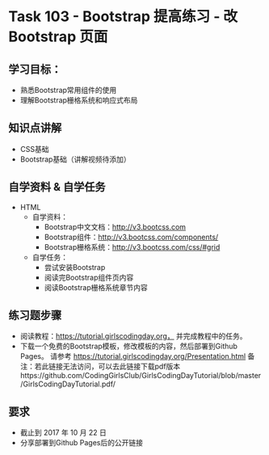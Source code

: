 # Task 103 - Bootstrap 提高练习 - 改 Bootstrap 页面

## 学习目标：
* 熟悉Bootstrap常用组件的使用
* 理解Bootstrap栅格系统和响应式布局

## 知识点讲解
* CSS基础
* Bootstrap基础（讲解视频待添加）

## 自学资料 & 自学任务
* HTML
	* 自学资料：
		* Bootstrap中文文档：http://v3.bootcss.com
		* Bootstrap组件：http://v3.bootcss.com/components/
		* Bootstrap栅格系统：http://v3.bootcss.com/css/#grid
	* 自学任务：
		* 尝试安装Bootstrap
		* 阅读完Bootstrap组件页内容
		* 阅读Bootstrap栅格系统章节内容

## 练习题步骤
* 阅读教程：https://tutorial.girlscodingday.org， 并完成教程中的任务。
* 下载一个免费的Bootstrap模板，修改模板的内容，然后部署到Github Pages。 
请参考 https://tutorial.girlscodingday.org/Presentation.html
备注：若此链接无法访问，可以去此链接下载pdf版本https://github.com/CodingGirlsClub/GirlsCodingDayTutorial/blob/master/GirlsCodingDayTutorial.pdf/

## 要求
* 截止到 2017 年 10 月 22 日
* 分享部署到Github Pages后的公开链接